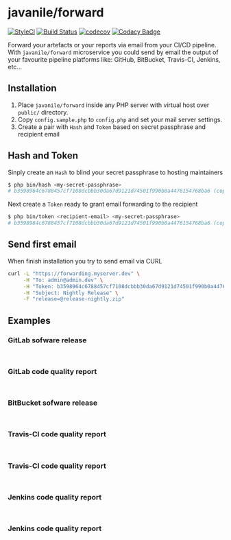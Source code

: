 # javanile/forward

[![StyleCI](https://github.styleci.io/repos/214412050/shield?branch=master)](https://github.styleci.io/repos/214412050)
[![Build Status](https://travis-ci.org/javanile/forward.svg?branch=master)](https://travis-ci.org/javanile/forward)
[![codecov](https://codecov.io/gh/javanile/forward/branch/master/graph/badge.svg)](https://codecov.io/gh/javanile/forward)
[![Codacy Badge](https://api.codacy.com/project/badge/Grade/07708c2e6c87463d90eb33a2d184483f)](https://www.codacy.com/manual/francescobianco/forward?utm_source=github.com&amp;utm_medium=referral&amp;utm_content=javanile/forward&amp;utm_campaign=Badge_Grade)

Forward your artefacts or your reports via email from your CI/CD pipeline.
With `javanile/forward` microservice you could send by email the output of your favourite pipeline platforms like:
GitHub, BitBucket, Travis-CI, Jenkins, etc...

## Installation

1. Place `javanile/forward` inside any PHP server with virtual host over `public/` directory.
2. Copy `config.sample.php` to `config.php` and set your mail server settings.
3. Create a pair with `Hash` and `Token` based on secret passphrase and recipient email

## Hash and Token

Sinply create an `Hash` to blind your secret passphrase to hosting maintainers
```bash
$ php bin/hash <my-secret-passphrase>
# b3598964c6788457cf7108dcbbb30da67d9121d74501f990b0a4476154768ba6 (copy and paste into config.php file)
```

Next create a `Token` ready to grant email forwarding to the recipient
```bash
$ php bin/token <recipient-email> <my-secret-passphrase>
# b3598964c6788457cf7108dcbbb30da67d9121d74501f990b0a4476154768ba6 (copy and paste into cURL command)
```

## Send first email

When finish installation you try to send email via CURL
```bash
curl -L "https://forwarding.myserver.dev" \
     -H "To: admin@admin.dev" \
     -H "Token: b3598964c6788457cf7108dcbbb30da67d9121d74501f990b0a4476154768ba6" \
     -H "Subject: Nightly Release" \
     -F "release=@release-nightly.zip"     
```

## Examples

### GitLab sofware release
```


```

### GitLab code quality report
```


```

### BitBucket sofware release
```


```

### Travis-CI code quality report
```


```

### Travis-CI code quality report
```


```

### Jenkins code quality report
```


```

### Jenkins code quality report
```


```
